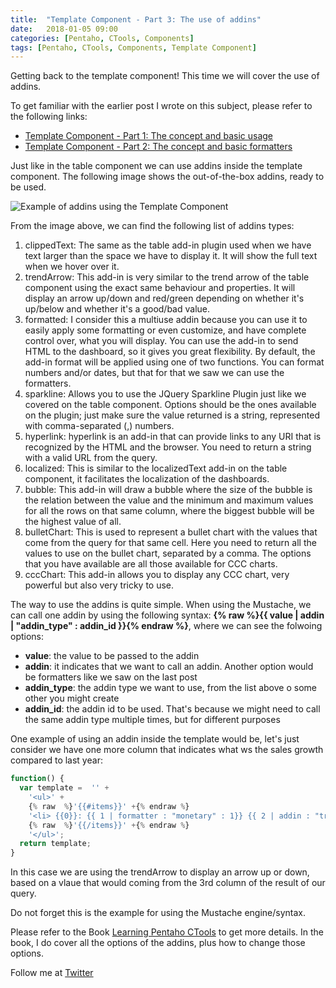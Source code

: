 ```yaml
---
title:  "Template Component - Part 3: The use of addins"
date:   2018-01-05 09:00
categories: [Pentaho, CTools, Components]
tags: [Pentaho, CTools, Components, Template Component]
---
```


Getting back to the template component! This time we will cover the use of addins.

To get familiar with the earlier post I wrote on this subject, please refer to the following links: 

- [Template Component - Part 1: The concept and basic usage](http://mfgaspar.github.io/2017/Template-Component-Part-1/)
- [Template Component - Part 2: The concept and basic formatters](http://mfgaspar.github.io/2017/Template-Component-Part-2/)

Just like in the table component we can use addins inside the template component. The following image shows the out-of-the-box addins, ready to be used. 

![Example of addins using the Template Component](http://mfgaspar.github.io/assets/template_component_3.png) 

From the image above, we can find the following list of addins types:

1. clippedText: The same as the table add-in plugin used when we have text larger than the space we have to display it. It will show the full text when we hover over it.
2. trendArrow: This add-in is very similar to the trend arrow of the table component using the exact same behaviour and properties. It will display an arrow up/down and red/green depending on whether it's up/below and whether it's a good/bad value.
3. formatted: I consider this a multiuse addin because you can use it to easily apply some formatting or even customize, and have complete control over, what you will display. You can use the add-in to send HTML to the dashboard, so it gives you great  flexibility. By default, the add-in format will be applied using one of two functions. You can format numbers and/or dates, but that for that we saw we can use the formatters.
4. sparkline: Allows you to use the JQuery Sparkline Plugin just like we covered on the table component. Options should be the ones available on the plugin; just make sure the value returned is a string, represented with comma-separated (,) numbers.
5. hyperlink: hyperlink is an add-in that can provide links to any URI that is recognized by the HTML and the browser. You need to return a string with a valid URL from the query.
6. localized: This is similar to the localizedText add-in on the table component, it facilitates the localization of the dashboards.
7. bubble: This add-in will draw a bubble where the size of the bubble is the relation between the value and the minimum and maximum values for all the rows on that same column, where the biggest bubble will be the highest value of all.
8. bulletChart: This is used to represent a bullet chart with the values that come from the query for that same cell. Here you need to return all the values to use on the bullet chart, separated by a comma. The options that you have available are all those available for CCC charts.
9. cccChart: This add-in allows you to display any CCC chart, very powerful but also very tricky to use.

The way to use the addins is quite simple. When using the Mustache, we can call one addin by using the following syntax: 
**{% raw  %}{{ value | addin | "addin_type" : addin_id }}{% endraw  %}**, where we can see the folwoing options:

- **value**: the value to be passed to the addin
- **addin**: it indicates that we want to call an addin. Another option would be formatters like we saw on the last post
- **addin_type**: the addin type we want to use, from the list above o some other you might create
- **addin_id**: the addin id to be used. That's because we might need to call the same addin type multiple times, but for different purposes

One example of using an addin inside the template would be, let's just consider we have one more column that indicates what ws the sales growth compared to last year:

```js
function() { 
  var template =  '' +
    '<ul>' +
    {% raw  %}'{{#items}}' +{% endraw %}
    '<li> {{0}}: {{ 1 | formatter : "monetary" : 1}} {{ 2 | addin : "trendArrrow" : ""}} </li>'+
    {% raw  %}'{{/items}}' +{% endraw %}
    '</ul>'; 
  return template;
} 
```

In this case we are using the trendArrow to display an arrow up or down, based on a vlaue that would coming from the 3rd column of the result of our query. 

Do not forget this is the example for using the Mustache engine/syntax.

Please refer to the Book [Learning Pentaho CTools](https://www.packtpub.com/big-data-and-business-intelligence/learning-pentaho-ctools) to get more details. In the book, I do cover all the options of the addins, plus how to change those options. 



Follow me at [Twitter](https://twitter.com/migfgaspar)

[Live Insights]: #


